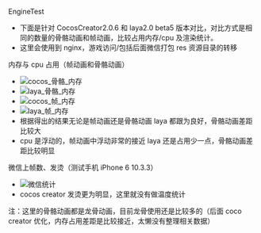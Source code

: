 EngineTest

- 下面是针对 CocosCreator2.0.6 和 laya2.0 beta5 版本对比，对比方式是相同的数量的骨骼动画和帧动画，比较占用内存/cpu 及渲染统计。
- 这里会使用到 nginx，游戏访问/包括后面微信打包 res 资源目录的转移

内存与 cpu 占用（帧动画和骨骼动画）

- ![cocos_骨骼_内存](/Image/cocos_骨骼_内存.png)
- ![laya_骨骼_内存](/Image/laya_骨骼_内存.png)
- ![cocos_帧_内存](/Image/cocos_帧_内存.png)
- ![laya_帧_内存](/Image/laya_帧_内存.png)
- 根据得出的结果无论是帧动画还是骨骼动画 laya 都跟为良好，骨骼动画差距比较大
- cpu 是浮动的，帧动画中浮动非常的接近 laya 还是占用少一点，骨骼动画差距比较明显

微信上帧数、发烫（测试手机 iPhone 6 10.3.3）

- ![微信统计](/Image/微信上统计表.png)
- cocos creator 发烫更为明显，这里就没有做温度统计

注：这里的骨骼动画都是龙骨动画，目前龙骨使用还是比较多的（后面 coco creator 优化，内存占用差距是比较接近，太懒没有整理相关数据）
